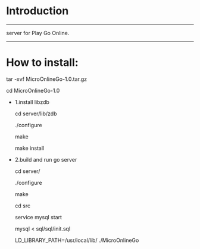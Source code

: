 # Introduction

***
server for Play Go Online.
***

# How to install:

tar -xvf MicroOnlineGo-1.0.tar.gz

cd MicroOnlineGo-1.0

 * 1.install libzdb

    cd server/lib/zdb

    ./configure

    make
    
    make install

 * 2.build and run go server
    
    cd server/
    
    ./configure
    
    make
    
    cd src
    
    service mysql start
    
    mysql < sql/sql/init.sql

    LD_LIBRARY_PATH=/usr/local/lib/ ./MicroOnlineGo

